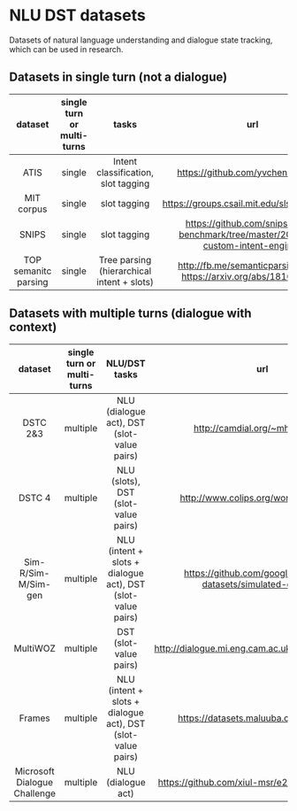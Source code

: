 # NLU DST datasets

Datasets of natural language understanding and dialogue state tracking, which can be used in research.

## Datasets in single turn (not a dialogue)

|  dataset | single turn or multi-turns | tasks | url |
|:--------:|:--------:|:--------:|:--------:|
| ATIS | single | Intent classification, slot tagging | https://github.com/yvchen/JointSLU |
| MIT corpus | single | slot tagging | https://groups.csail.mit.edu/sls/downloads/ |
| SNIPS | single | slot tagging | https://github.com/snipsco/nlu-benchmark/tree/master/2017-06-custom-intent-engines |
| TOP semanitc parsing | single | Tree parsing (hierarchical intent + slots) | http://fb.me/semanticparsingdialog, https://arxiv.org/abs/1810.07942 |

## Datasets with multiple turns (dialogue with context)

|  dataset | single turn or multi-turns | NLU/DST tasks | url |
|:--------:|:--------:|:--------:|:--------:|
| DSTC 2&3 | multiple | NLU (dialogue act), DST (slot-value pairs) | http://camdial.org/~mh521/dstc/ |
| DSTC 4 | multiple | NLU (slots), DST (slot-value pairs) | http://www.colips.org/workshop/dstc4/ |
| Sim-R/Sim-M/Sim-gen | multiple | NLU (intent + slots + dialogue act), DST (slot-value pairs) | https://github.com/google-research-datasets/simulated-dialogue |
| MultiWOZ | multiple | DST (slot-value pairs) | http://dialogue.mi.eng.cam.ac.uk/index.php/corpus/ |
| Frames | multiple | NLU (intent + slots + dialogue act), DST (slot-value pairs) | https://datasets.maluuba.com/Frames/dl |
| Microsoft Dialogue Challenge | multiple | NLU (dialogue act) | https://github.com/xiul-msr/e2e_dialog_challenge |

 
